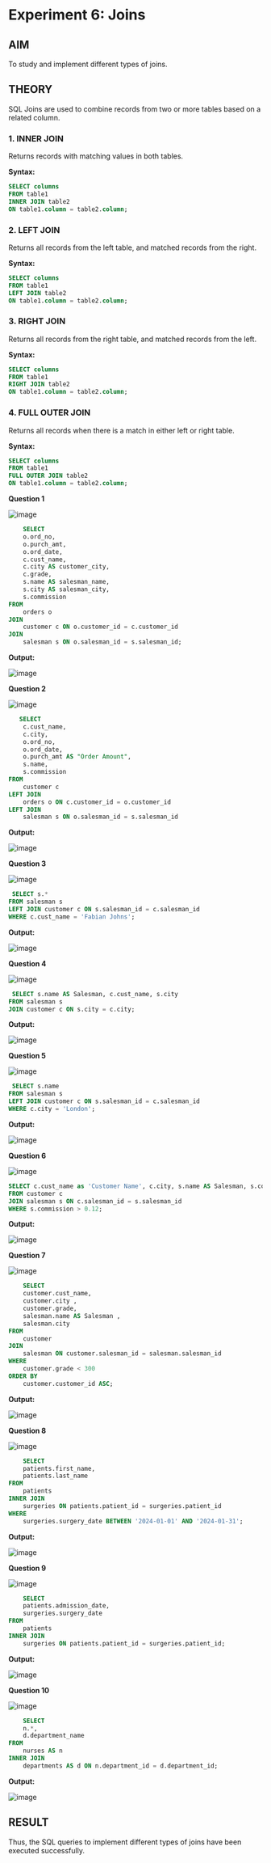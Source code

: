 # Experiment 6: Joins

## AIM
To study and implement different types of joins.

## THEORY

SQL Joins are used to combine records from two or more tables based on a related column.

### 1. INNER JOIN
Returns records with matching values in both tables.

**Syntax:**
```sql
SELECT columns
FROM table1
INNER JOIN table2
ON table1.column = table2.column;
```

### 2. LEFT JOIN
Returns all records from the left table, and matched records from the right.

**Syntax:**

```sql
SELECT columns
FROM table1
LEFT JOIN table2
ON table1.column = table2.column;
```
### 3. RIGHT JOIN
Returns all records from the right table, and matched records from the left.

**Syntax:**

```sql
SELECT columns
FROM table1
RIGHT JOIN table2
ON table1.column = table2.column;
```
### 4. FULL OUTER JOIN
Returns all records when there is a match in either left or right table.

**Syntax:**

```sql
SELECT columns
FROM table1
FULL OUTER JOIN table2
ON table1.column = table2.column;
```

**Question 1**

![image](https://github.com/user-attachments/assets/4f78d592-4cfe-4f84-be5f-8b406024e4d1)


```sql
    SELECT 
    o.ord_no,
    o.purch_amt,
    o.ord_date,
    c.cust_name,
    c.city AS customer_city,
    c.grade,
    s.name AS salesman_name,
    s.city AS salesman_city,
    s.commission
FROM 
    orders o
JOIN 
    customer c ON o.customer_id = c.customer_id
JOIN 
    salesman s ON o.salesman_id = s.salesman_id;
```

**Output:**

![image](https://github.com/user-attachments/assets/75765b55-342f-41d6-9c62-9017959bf514)


**Question 2**

![image](https://github.com/user-attachments/assets/d0dfca95-c8e1-4bed-95d9-daab884007ee)


```sql
   SELECT 
    c.cust_name,
    c.city,
    o.ord_no,
    o.ord_date,
    o.purch_amt AS "Order Amount",
    s.name,
    s.commission
FROM 
    customer c
LEFT JOIN 
    orders o ON c.customer_id = o.customer_id
LEFT JOIN 
    salesman s ON o.salesman_id = s.salesman_id
```

**Output:**

![image](https://github.com/user-attachments/assets/d8e557b2-98bd-42a6-a39e-d8d3ec134bd5)


**Question 3**

![image](https://github.com/user-attachments/assets/bf2bebd0-fe95-40fe-9910-0af7047defed)


```sql
 SELECT s.*
FROM salesman s
LEFT JOIN customer c ON s.salesman_id = c.salesman_id
WHERE c.cust_name = 'Fabian Johns';
```

**Output:**

![image](https://github.com/user-attachments/assets/dc736dbe-f86b-4b04-a526-6dd88c4a6297)


**Question 4**

![image](https://github.com/user-attachments/assets/3c0bb25f-28d4-4068-8307-e687eebf5050)


```sql
 SELECT s.name AS Salesman, c.cust_name, s.city
FROM salesman s
JOIN customer c ON s.city = c.city;

```

**Output:**

![image](https://github.com/user-attachments/assets/3be03473-dcff-45cc-b6d7-3eae42afa542)


**Question 5**

![image](https://github.com/user-attachments/assets/dcc296ab-657f-463d-b122-1d305c1292de)


```sql
 SELECT s.name
FROM salesman s
LEFT JOIN customer c ON s.salesman_id = c.salesman_id
WHERE c.city = 'London';


```

**Output:**

![image](https://github.com/user-attachments/assets/6d624480-77a9-44c6-aa5b-f285c19f8ed9)

**Question 6**

![image](https://github.com/user-attachments/assets/8a43eb8c-2b97-410f-a678-3a69a2cc57d6)


```sql
SELECT c.cust_name as 'Customer Name', c.city, s.name AS Salesman, s.commission
FROM customer c
JOIN salesman s ON c.salesman_id = s.salesman_id
WHERE s.commission > 0.12;

```

**Output:**

![image](https://github.com/user-attachments/assets/37a567ec-241d-47d3-ac0f-eae2d17f0872)


**Question 7**

![image](https://github.com/user-attachments/assets/6f7ca644-5836-4ac1-b585-c1e16760134d)


```sql
    SELECT 
    customer.cust_name, 
    customer.city , 
    customer.grade, 
    salesman.name AS Salesman , 
    salesman.city
FROM 
    customer
JOIN 
    salesman ON customer.salesman_id = salesman.salesman_id
WHERE 
    customer.grade < 300
ORDER BY 
    customer.customer_id ASC;

```

**Output:**

![image](https://github.com/user-attachments/assets/a428646b-c0ae-44fa-829a-4bc81998caf9)


**Question 8**

![image](https://github.com/user-attachments/assets/e7fb6204-dfb5-4cfa-9ff0-e77543a8ec75)


```sql
    SELECT 
    patients.first_name, 
    patients.last_name
FROM 
    patients
INNER JOIN 
    surgeries ON patients.patient_id = surgeries.patient_id
WHERE 
    surgeries.surgery_date BETWEEN '2024-01-01' AND '2024-01-31';

```

**Output:**

![image](https://github.com/user-attachments/assets/feba59f5-d275-4be3-832f-ff3a1ef41d54)


**Question 9**

![image](https://github.com/user-attachments/assets/5be58ba6-a89a-4bc1-bdb3-1bf7baf10025)


```sql
    SELECT 
    patients.admission_date, 
    surgeries.surgery_date
FROM 
    patients
INNER JOIN 
    surgeries ON patients.patient_id = surgeries.patient_id;

```

**Output:**

![image](https://github.com/user-attachments/assets/3e8304fb-3c7c-4eb9-b7c7-59066c54ed7d)


**Question 10**

![image](https://github.com/user-attachments/assets/6bb57c0d-a0a5-40ac-941d-ceae6c6d01ea)


```sql
    SELECT 
    n.*, 
    d.department_name
FROM 
    nurses AS n
INNER JOIN 
    departments AS d ON n.department_id = d.department_id;

```

**Output:**

![image](https://github.com/user-attachments/assets/6148cc1c-8d66-4a17-bc10-6170f6dbf94f)



## RESULT
Thus, the SQL queries to implement different types of joins have been executed successfully.
